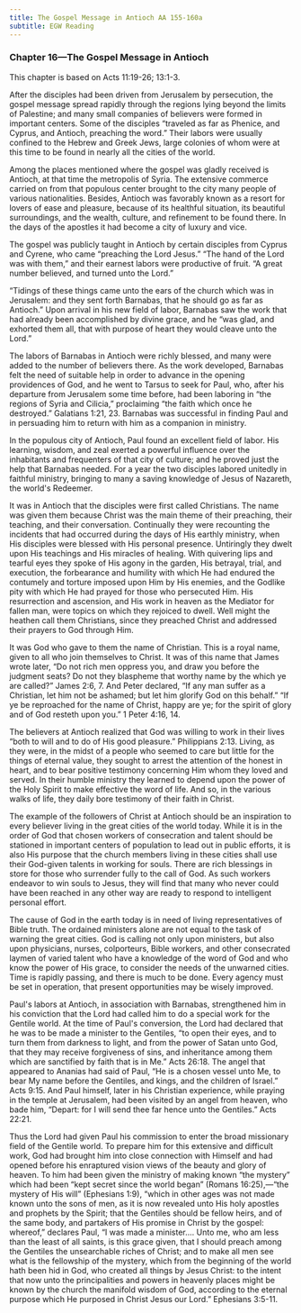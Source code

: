 ```yaml
---
title: The Gospel Message in Antioch AA 155-160a
subtitle: EGW Reading
---
```


### Chapter 16—The Gospel Message in Antioch

This chapter is based on Acts 11:19-26; 13:1-3.

After the disciples had been driven from Jerusalem by persecution, the gospel message spread rapidly through the regions lying beyond the limits of Palestine; and many small companies of believers were formed in important centers. Some of the disciples “traveled as far as Phenice, and Cyprus, and Antioch, preaching the word.” Their labors were usually confined to the Hebrew and Greek Jews, large colonies of whom were at this time to be found in nearly all the cities of the world.

Among the places mentioned where the gospel was gladly received is Antioch, at that time the metropolis of Syria. The extensive commerce carried on from that populous center brought to the city many people of various nationalities. Besides, Antioch was favorably known as a resort for lovers of ease and pleasure, because of its healthful situation, its beautiful surroundings, and the wealth, culture, and refinement to be found there. In the days of the apostles it had become a city of luxury and vice.

The gospel was publicly taught in Antioch by certain disciples from Cyprus and Cyrene, who came “preaching the Lord Jesus.” “The hand of the Lord was with them,” and their earnest labors were productive of fruit. “A great number believed, and turned unto the Lord.”

“Tidings of these things came unto the ears of the church which was in Jerusalem: and they sent forth Barnabas, that he should go as far as Antioch.” Upon arrival in his new field of labor, Barnabas saw the work that had already been accomplished by divine grace, and he “was glad, and exhorted them all, that with purpose of heart they would cleave unto the Lord.”

The labors of Barnabas in Antioch were richly blessed, and many were added to the number of believers there. As the work developed, Barnabas felt the need of suitable help in order to advance in the opening providences of God, and he went to Tarsus to seek for Paul, who, after his departure from Jerusalem some time before, had been laboring in “the regions of Syria and Cilicia,” proclaiming “the faith which once he destroyed.” Galatians 1:21, 23. Barnabas was successful in finding Paul and in persuading him to return with him as a companion in ministry.

In the populous city of Antioch, Paul found an excellent field of labor. His learning, wisdom, and zeal exerted a powerful influence over the inhabitants and frequenters of that city of culture; and he proved just the help that Barnabas needed. For a year the two disciples labored unitedly in faithful ministry, bringing to many a saving knowledge of Jesus of Nazareth, the world's Redeemer.

It was in Antioch that the disciples were first called Christians. The name was given them because Christ was the main theme of their preaching, their teaching, and their conversation. Continually they were recounting the incidents that had occurred during the days of His earthly ministry, when His disciples were blessed with His personal presence. Untiringly they dwelt upon His teachings and His miracles of healing. With quivering lips and tearful eyes they spoke of His agony in the garden, His betrayal, trial, and execution, the forbearance and humility with which He had endured the contumely and torture imposed upon Him by His enemies, and the Godlike pity with which He had prayed for those who persecuted Him. His resurrection and ascension, and His work in heaven as the Mediator for fallen man, were topics on which they rejoiced to dwell. Well might the heathen call them Christians, since they preached Christ and addressed their prayers to God through Him.

It was God who gave to them the name of Christian. This is a royal name, given to all who join themselves to Christ. It was of this name that James wrote later, “Do not rich men oppress you, and draw you before the judgment seats? Do not they blaspheme that worthy name by the which ye are called?” James 2:6, 7. And Peter declared, “If any man suffer as a Christian, let him not be ashamed; but let him glorify God on this behalf.” “If ye be reproached for the name of Christ, happy are ye; for the spirit of glory and of God resteth upon you.” 1 Peter 4:16, 14.

The believers at Antioch realized that God was willing to work in their lives “both to will and to do of His good pleasure.” Philippians 2:13. Living, as they were, in the midst of a people who seemed to care but little for the things of eternal value, they sought to arrest the attention of the honest in heart, and to bear positive testimony concerning Him whom they loved and served. In their humble ministry they learned to depend upon the power of the Holy Spirit to make effective the word of life. And so, in the various walks of life, they daily bore testimony of their faith in Christ.

The example of the followers of Christ at Antioch should be an inspiration to every believer living in the great cities of the world today. While it is in the order of God that chosen workers of consecration and talent should be stationed in important centers of population to lead out in public efforts, it is also His purpose that the church members living in these cities shall use their God-given talents in working for souls. There are rich blessings in store for those who surrender fully to the call of God. As such workers endeavor to win souls to Jesus, they will find that many who never could have been reached in any other way are ready to respond to intelligent personal effort.

The cause of God in the earth today is in need of living representatives of Bible truth. The ordained ministers alone are not equal to the task of warning the great cities. God is calling not only upon ministers, but also upon physicians, nurses, colporteurs, Bible workers, and other consecrated laymen of varied talent who have a knowledge of the word of God and who know the power of His grace, to consider the needs of the unwarned cities. Time is rapidly passing, and there is much to be done. Every agency must be set in operation, that present opportunities may be wisely improved.

Paul's labors at Antioch, in association with Barnabas, strengthened him in his conviction that the Lord had called him to do a special work for the Gentile world. At the time of Paul's conversion, the Lord had declared that he was to be made a minister to the Gentiles, “to open their eyes, and to turn them from darkness to light, and from the power of Satan unto God, that they may receive forgiveness of sins, and inheritance among them which are sanctified by faith that is in Me.” Acts 26:18. The angel that appeared to Ananias had said of Paul, “He is a chosen vessel unto Me, to bear My name before the Gentiles, and kings, and the children of Israel.” Acts 9:15. And Paul himself, later in his Christian experience, while praying in the temple at Jerusalem, had been visited by an angel from heaven, who bade him, “Depart: for I will send thee far hence unto the Gentiles.” Acts 22:21.

Thus the Lord had given Paul his commission to enter the broad missionary field of the Gentile world. To prepare him for this extensive and difficult work, God had brought him into close connection with Himself and had opened before his enraptured vision views of the beauty and glory of heaven. To him had been given the ministry of making known “the mystery” which had been “kept secret since the world began” (Romans 16:25),—“the mystery of His will” (Ephesians 1:9), “which in other ages was not made known unto the sons of men, as it is now revealed unto His holy apostles and prophets by the Spirit; that the Gentiles should be fellow heirs, and of the same body, and partakers of His promise in Christ by the gospel: whereof,” declares Paul, “I was made a minister.... Unto me, who am less than the least of all saints, is this grace given, that I should preach among the Gentiles the unsearchable riches of Christ; and to make all men see what is the fellowship of the mystery, which from the beginning of the world hath been hid in God, who created all things by Jesus Christ: to the intent that now unto the principalities and powers in heavenly places might be known by the church the manifold wisdom of God, according to the eternal purpose which He purposed in Christ Jesus our Lord.” Ephesians 3:5-11.